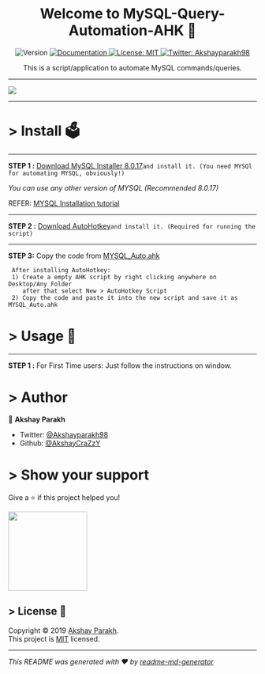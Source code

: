 <h1 align="center">Welcome to MySQL-Query-Automation-AHK 👋</h1>
<p align="center">
  <img alt="Version" src="https://img.shields.io/badge/version-0.1-blue.svg?cacheSeconds=2592000" />
 <a href="https://github.com/AkshayCraZzY/MySQL-Query-Automation-AHK/blob/master/README.md">
    <img alt="Documentation" src="https://img.shields.io/badge/documentation-yes-brightgreen.svg" target="_blank" />
  </a>
  <a href="https://github.com/AkshayCraZzY/MySQL-Query-Automation-AHK/blob/master/LICENSE">
    <img alt="License: MIT" src="https://img.shields.io/badge/License-MIT-yellow.svg" target="_blank" />
  </a>
  <a href="https://twitter.com/Akshayparakh98">
    <img alt="Twitter: Akshayparakh98" src="https://img.shields.io/twitter/follow/Akshayparakh98.svg?style=social" target="_blank" />
  </a>
</p>

 <p align="center">
  This is a script/application to automate MySQL commands/queries.
  
  ------------------------------
  
   <img align="center" src="https://i.giphy.com/media/H8FUz536r3SeKn4pC7/source.gif"/>
   <a href="https://github.com/AkshayCraZzY/MySQL-Query-Automation-AHK">
  
   </a>
 </p>

----------------------------

# > Install 🗳
----------------------------------

**STEP 1 :**
  [Download MySQL Installer 8.0.17](https://dev.mysql.com/get/Downloads/MySQLInstaller/mysql-installer-community-8.0.17.0.msi)```and install it. (You need MYSQl for automating MYSQL, obviously!)```
  
  *You can use any other version of MYSQL (Recommended 8.0.17)*
  
REFER:
  [MYSQL Installation tutorial](https://youtu.be/cs3H9LU4GJI)
  
  --------------------------------
  
  **STEP 2 :**
  [Download AutoHotkey](https://www.autohotkey.com/download/ahk-install.exe)```and install it. (Required for running the script)```
  
  -----------------------------------
  
  **STEP 3:**
  Copy the code from [MYSQL_Auto.ahk](https://raw.githubusercontent.com/AkshayCraZzY/MySQL-Query-Automation-AHK/master/MYSQL_Auto.ahk)

   ```
    After installing AutoHotkey:
    1) Create a empty AHK script by right clicking anywhere on Desktop/Any Folder 
       after that select New > AutoHotkey Script
    2) Copy the code and paste it into the new script and save it as MYSQL_Auto.ahk
 ```
  
 # > Usage 🧾
 ----------------------
 
  **STEP 1 :** For First Time users: Just follow the instructions on window.
  
# > Author

👤 **Akshay Parakh**

* Twitter: [@Akshayparakh98](https://twitter.com/Akshayparakh98)
* Github: [@AkshayCraZzY](https://github.com/AkshayCraZzY)

# > Show your support

Give a ⭐️ if this project helped you!

<a href="https://www.patreon.com/akshaycrazzy">
  <img src="https://c5.patreon.com/external/logo/become_a_patron_button@2x.png" width="160">
</a>

## > License 📝

Copyright © 2019 [Akshay Parakh](https://github.com/AkshayCraZzY).<br />
This project is [MIT](https://github.com/AkshayCraZzY/MySQL-Query-Automation-AHK/blob/master/LICENSE) licensed.

***
_This README was generated with ❤️ by [readme-md-generator](https://github.com/kefranabg/readme-md-generator)_
